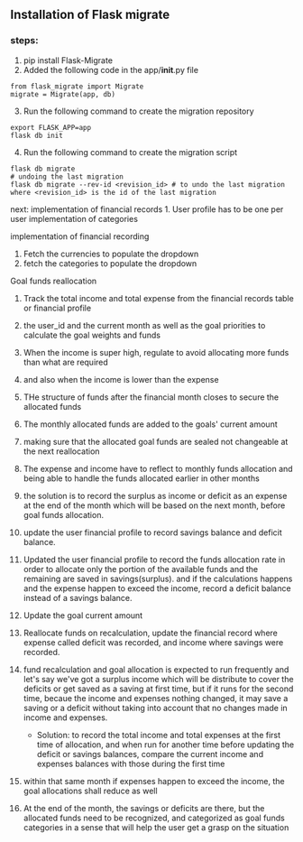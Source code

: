 ## Installation of Flask migrate
### steps:
1. pip install Flask-Migrate
2. Added the following code in the app/__init__.py file
```
from flask_migrate import Migrate
migrate = Migrate(app, db)
```
3. Run the following command to create the migration repository
```
export FLASK_APP=app
flask db init
```

4. Run the following command to create the migration script
```
flask db migrate
# undoing the last migration
flask db migrate --rev-id <revision_id> # to undo the last migration where <revision_id> is the id of the last migration

```

next:
implementation of financial records
    1. User profile has to be one per user
implementation of categories


implementation of financial recording
1. Fetch the currencies to populate the dropdown
2. fetch the categories to populate the dropdown

Goal funds reallocation
1. Track the total income and total expense from the financial records table or financial profile

2. the user_id and the current month as well as the goal priorities to calculate the goal weights and funds
3. When the income is super high, regulate to avoid allocating more funds than what are required
4. and also when the income is lower than the expense
5. THe structure of funds after the financial month closes to secure the allocated funds
6. The monthly allocated funds are added to the goals' current amount
7. making sure that the allocated goal funds are sealed not changeable at the next reallocation
8. The expense and income have to reflect to monthly funds allocation and being able to handle the funds allocated earlier in other months
9. the solution is to record the surplus as income or deficit as an expense at the end of the month which will be based on the next month, before goal funds allocation.
10. update the user financial profile to record savings balance and deficit balance.
11. Updated the user financial profile to record the funds allocation rate in order to allocate only the portion of the available funds and the remaining are saved in savings(surplus). and if the calculations happens and the expense happen to exceed the income, record a deficit balance instead of a savings balance.

12. Update the goal current amount
13. Reallocate funds on recalculation, update the financial record where expense called deficit was recorded, and income where savings were recorded.
14. fund recalculation and goal allocation is expected to run frequently and let's say we've got a surplus income which will be distribute to cover the deficits or get saved as a saving at first time, but if it runs for the second time, becaue the income and expenses nothing changed, it may save a saving or a deficit without taking into account that no changes made in income and expenses.
    - Solution: to record the total income and total expenses at the first time of allocation, and when run for another time before updating the deficit or savings balances, compare the current income and expenses balances with those during the first time

15. within that same month if expenses happen to exceed the income, the goal allocations shall reduce as well

16. At the end of the month, the savings or deficits are there, but the allocated funds need to be recognized, and categorized as goal funds categories in a sense that will help the user get a grasp on the situation

